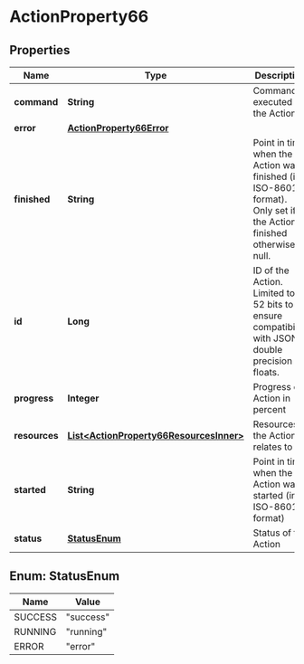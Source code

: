 

# ActionProperty66


## Properties

| Name | Type | Description | Notes |
|------------ | ------------- | ------------- | -------------|
|**command** | **String** | Command executed in the Action |  |
|**error** | [**ActionProperty66Error**](ActionProperty66Error.md) |  |  |
|**finished** | **String** | Point in time when the Action was finished (in ISO-8601 format). Only set if the Action is finished otherwise null. |  |
|**id** | **Long** | ID of the Action. Limited to 52 bits to ensure compatibility with JSON double precision floats.  |  |
|**progress** | **Integer** | Progress of Action in percent |  |
|**resources** | [**List&lt;ActionProperty66ResourcesInner&gt;**](ActionProperty66ResourcesInner.md) | Resources the Action relates to |  |
|**started** | **String** | Point in time when the Action was started (in ISO-8601 format) |  |
|**status** | [**StatusEnum**](#StatusEnum) | Status of the Action |  |



## Enum: StatusEnum

| Name | Value |
|---- | -----|
| SUCCESS | &quot;success&quot; |
| RUNNING | &quot;running&quot; |
| ERROR | &quot;error&quot; |



